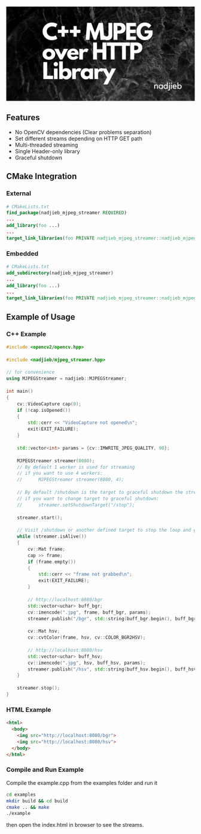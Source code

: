 ![C++ MJPEG over HTTP Library](doc/images/cpp_mjpeg_streamer.png)

## Features
* No OpenCV dependencies (Clear problems separation)
* Set different streams depending on HTTP GET path
* Multi-threaded streaming
* Single Header-only library
* Graceful shutdown

## CMake Integration
### External
```CMake
# CMakeLists.txt
find_package(nadjieb_mjpeg_streamer REQUIRED)
...
add_library(foo ...)
...
target_link_libraries(foo PRIVATE nadjieb_mjpeg_streamer::nadjieb_mjpeg_streamer)
```

### Embedded
```CMake
# CMakeLists.txt
add_subdirectory(nadjieb_mjpeg_streamer)
...
add_library(foo ...)
...
target_link_libraries(foo PRIVATE nadjieb_mjpeg_streamer::nadjieb_mjpeg_streamer)
```

## Example of Usage
### C++ Example
```c++
#include <opencv2/opencv.hpp>

#include <nadjieb/mjpeg_streamer.hpp>

// for convenience
using MJPEGStreamer = nadjieb::MJPEGStreamer;

int main()
{
    cv::VideoCapture cap(0);
    if (!cap.isOpened())
    {
        std::cerr << "VideoCapture not opened\n";
        exit(EXIT_FAILURE);
    }

    std::vector<int> params = {cv::IMWRITE_JPEG_QUALITY, 90};

    MJPEGStreamer streamer(8080);
    // By default 1 worker is used for streaming
    // if you want to use 4 workers:
    //      MJPEGStreamer streamer(8080, 4);

    // By default /shutdown is the target to graceful shutdown the streamer
    // if you want to change target to graceful shutdown:
    //      streamer.setShutdownTarget("/stop");

    streamer.start();

    // Visit /shutdown or another defined target to stop the loop and graceful shutdown
    while (streamer.isAlive())
    {
        cv::Mat frame;
        cap >> frame;
        if (frame.empty())
        {
            std::cerr << "frame not grabbed\n";
            exit(EXIT_FAILURE);
        }

        // http://localhost:8080/bgr
        std::vector<uchar> buff_bgr;
        cv::imencode(".jpg", frame, buff_bgr, params);
        streamer.publish("/bgr", std::string(buff_bgr.begin(), buff_bgr.end()));

        cv::Mat hsv;
        cv::cvtColor(frame, hsv, cv::COLOR_BGR2HSV);

        // http://localhost:8080/hsv
        std::vector<uchar> buff_hsv;
        cv::imencode(".jpg", hsv, buff_hsv, params);
        streamer.publish("/hsv", std::string(buff_hsv.begin(), buff_hsv.end()));
    }

    streamer.stop();
}
```

### HTML Example
```html
<html>
  <body>
    <img src="http://localhost:8080/bgr">
    <img src="http://localhost:8080/hsv">
  </body>
</html>
```

### Compile and Run Example
Compile the example.cpp from the examples folder and run it
```sh
cd examples
mkdir build && cd build
cmake .. && make
./example
```
then open the index.html in browser to see the streams.
